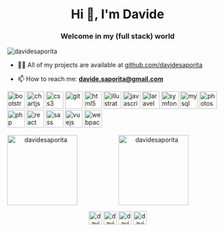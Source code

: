 <h1 align="center">Hi 👋, I'm Davide</h1>
<h3 align="center">Welcome in my (full stack) world</h3>

<p align="left"> <img src="https://komarev.com/ghpvc/?username=davidesaporita" alt="davidesaporita" /> </p>

- 👨‍💻 All of my projects are available at [github.com/davidesaporita](github.com/davidesaporita)

- 📫 How to reach me: **davide.saporita@gmail.com**

<p align="left"><img src="https://devicons.github.io/devicon/devicon.git/icons/bootstrap/bootstrap-plain.svg" alt="bootstrap" width="40" height="40"/> <img src="https://www.chartjs.org/media/logo-title.svg" alt="chartjs" width="40" height="40"/> <img src="https://devicons.github.io/devicon/devicon.git/icons/css3/css3-original-wordmark.svg" alt="css3" width="40" height="40"/> <img src="https://www.vectorlogo.zone/logos/git-scm/git-scm-icon.svg" alt="git" width="40" height="40"/> <img src="https://devicons.github.io/devicon/devicon.git/icons/html5/html5-original-wordmark.svg" alt="html5" width="40" height="40"/> <img src="https://www.vectorlogo.zone/logos/adobe_illustrator/adobe_illustrator-icon.svg" alt="illustrator" width="40" height="40"/> <img src="https://devicons.github.io/devicon/devicon.git/icons/javascript/javascript-original.svg" alt="javascript" width="40" height="40"/> <img src="https://devicons.github.io/devicon/devicon.git/icons/laravel/laravel-plain-wordmark.svg" alt="laravel" width="40" height="40"/> <img src="https://symfony.com/logos/symfony_black_03.svg" alt="symfony" width="40" height="40"/> <img 
src="https://devicons.github.io/devicon/devicon.git/icons/mysql/mysql-original-wordmark.svg" alt="mysql" width="40" height="40"/> <img src="https://devicons.github.io/devicon/devicon.git/icons/photoshop/photoshop-plain.svg" alt="photoshop" width="40" height="40"/> <img src="https://devicons.github.io/devicon/devicon.git/icons/php/php-original.svg" alt="php" width="40" height="40"/> <img src="https://devicons.github.io/devicon/devicon.git/icons/react/react-original-wordmark.svg" alt="react" width="40" height="40"/> <img src="https://devicons.github.io/devicon/devicon.git/icons/sass/sass-original.svg" alt="sass" width="40" height="40"/> <img src="https://devicons.github.io/devicon/devicon.git/icons/vuejs/vuejs-original-wordmark.svg" alt="vuejs" width="40" height="40"/> <img src="https://devicons.github.io/devicon/devicon.git/icons/webpack/webpack-original.svg" alt="webpack" width="40" height="40"/></p>

<p align="center">
  <img align="left" src="https://github-readme-stats.vercel.app/api/top-langs/?username=davidesaporita&layout=compact&hide=html" alt="davidesaporita" height="160" />
  <img align="center" src="https://github-readme-stats.vercel.app/api?username=davidesaporita&show_icons=true" alt="davidesaporita" height="160" />
</p>

<p align="center">
<a href="https://twitter.com/davidesaporita" target="blank"><img align="center" src="https://cdn.jsdelivr.net/npm/simple-icons@3.0.1/icons/twitter.svg" alt="davidesaporita" height="30" width="30" /></a>
<a href="https://linkedin.com/in/davidesaporita" target="blank"><img align="center" src="https://cdn.jsdelivr.net/npm/simple-icons@3.0.1/icons/linkedin.svg" alt="davidesaporita" height="30" width="30" /></a>
<a href="https://fb.com/davidesaporita" target="blank"><img align="center" src="https://cdn.jsdelivr.net/npm/simple-icons@3.0.1/icons/facebook.svg" alt="davidesaporita" height="30" width="30" /></a>
<a href="https://instagram.com/davidesaporita" target="blank"><img align="center" src="https://cdn.jsdelivr.net/npm/simple-icons@3.0.1/icons/instagram.svg" alt="davidesaporita" height="30" width="30" /></a>
</p>
